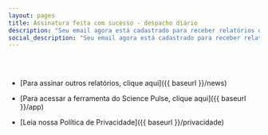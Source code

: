 ```yaml
---
layout: pages
title: Assinatura feita com sucesso - despacho diário
description: "Seu email agora está cadastrado para receber relatórios diários automatizados do Science Pulse, enviados todas as manhãs"
social_description: "Seu email agora está cadastrado para receber relatórios diários automatizados do Science Pulse, enviados todas as manhãs"
---
```


<style>
ul{
margin-top: 60px;
}
</style>

* [Para assinar outros relatórios, clique aqui]({{ baseurl }}/news)

* [Para acessar a ferramenta do Science Pulse, clique aqui]({{ baseurl }}/app)

* [Leia nossa Política de Privacidade]({{ baseurl }}/privacidade)
